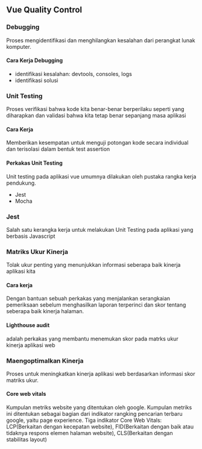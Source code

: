 ## Vue Quality Control

### Debugging
Proses mengidentifikasi dan menghilangkan kesalahan dari perangkat lunak komputer.
#### Cara Kerja Debugging
- identifikasi kesalahan: devtools, consoles, logs
- identifikasi solusi

### Unit Testing
Proses verifikasi bahwa kode kita benar-benar berperilaku seperti yang diharapkan dan validasi bahwa kita tetap benar sepanjang masa aplikasi
#### Cara Kerja
Memberikan kesempatan untuk menguji potongan kode secara individual dan terisolasi dalam bentuk test assertion
#### Perkakas Unit Testing
Unit testing pada aplikasi vue umumnya dilakukan oleh pustaka rangka kerja pendukung. 
- Jest
- Mocha

### Jest
Salah satu kerangka kerja untuk melakukan Unit Testing pada aplikasi yang berbasis Javascript
### Matriks Ukur Kinerja
Tolak ukur penting yang menunjukkan informasi seberapa baik kinerja aplikasi kita
#### Cara kerja
Dengan bantuan sebuah perkakas yang menjalankan serangkaian pemeriksaan sebelum menghasilkan laporan terperinci dan skor tentang seberapa baik kinerja halaman.
#### Lighthouse audit
adalah perkakas yang membantu menemukan skor pada matrks ukur kinerja aplikasi web
### Maengoptimalkan Kinerja
Proses untuk meningkatkan kinerja aplikasi web berdasarkan informasi skor matriks ukur. 
#### Core web vitals
Kumpulan metriks website yang ditentukan oleh google. Kumpulan metriks ini ditentukan sebagai bagian dari indikator rangking pencarian terbaru google, yaitu page experience. Tiga indikator Core Web Vitals: LCP(Berkaitan dengan kecepatan website), FID(Berkaitan dengan baik atau tidaknya respons elemen halaman website), CLS(Berkaitan dengan stabilitas layout)

